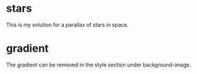 # stars

This is my solution for a parallax of stars in space.


# gradient

The gradient can be removed in the style section under background-image.
